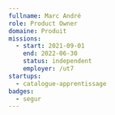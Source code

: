 ```yaml
---
fullname: Marc André
role: Product Owner
domaine: Produit
missions:
  - start: 2021-09-01
    end: 2022-06-30
    status: independent
    employer: /ut7
startups:
  - catalogue-apprentissage
badges:
  - segur
---
```


